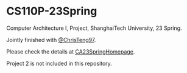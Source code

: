 # CS110P-23Spring
Computer Architecture I, Project, ShanghaiTech University, 23 Spring.

Jointly finished with [@ChrisTeng97](https://github.com/ChrisTeng97).

Please check the details at [CA23SpringHomepage](https://toast-lab.sist.shanghaitech.edu.cn/courses/CS110@ShanghaiTech/Spring-2023/index.html).

Project 2 is not included in this repository.